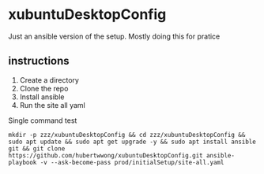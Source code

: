 # xubuntuDesktopConfig

Just an ansible version of the setup.
Mostly doing this for pratice

## instructions

1. Create a directory
2. Clone the repo
3. Install ansible
4. Run the site all yaml

Single command test
```
mkdir -p zzz/xubuntuDesktopConfig && cd zzz/xubuntuDesktopConfig && sudo apt update && sudo apt get upgrade -y && sudo apt install ansible git && git clone https://github.com/hubertwwong/xubuntuDesktopConfig.git ansible-playbook -v --ask-become-pass prod/initialSetup/site-all.yaml
```